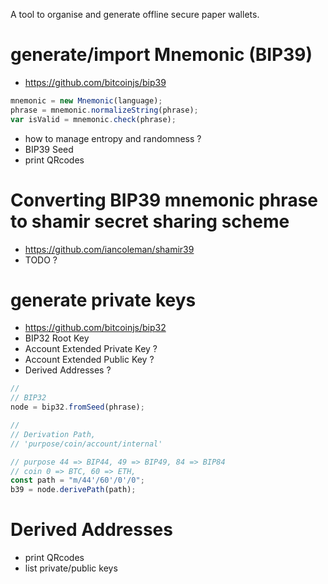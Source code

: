 A tool to organise and generate offline secure paper wallets.


# generate/import Mnemonic (BIP39)
* https://github.com/bitcoinjs/bip39

``` js
mnemonic = new Mnemonic(language);
phrase = mnemonic.normalizeString(phrase);
var isValid = mnemonic.check(phrase);
```
* how to manage entropy and randomness ?
* BIP39 Seed 
* print QRcodes

# Converting BIP39 mnemonic phrase to shamir secret sharing scheme
* https://github.com/iancoleman/shamir39
* TODO ?

# generate private keys
* https://github.com/bitcoinjs/bip32
* BIP32 Root Key
* Account Extended Private Key ?
* Account Extended Public Key ?
* Derived Addresses ?

``` js
//
// BIP32
node = bip32.fromSeed(phrase);

//
// Derivation Path, 
// 'purpose/coin/account/internal'

// purpose 44 => BIP44, 49 => BIP49, 84 => BIP84
// coin 0 => BTC, 60 => ETH, 
const path = "m/44'/60'/0'/0";
b39 = node.derivePath(path);
``` 

# Derived Addresses
* print QRcodes
* list private/public keys


